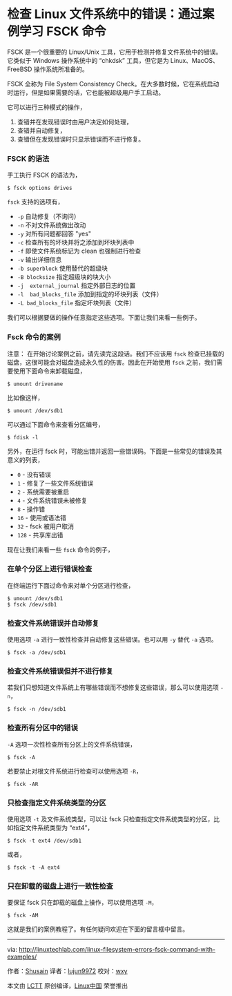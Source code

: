 检查 Linux 文件系统中的错误：通过案例学习 FSCK 命令
======

FSCK 是一个很重要的 Linux/Unix 工具，它用于检测并修复文件系统中的错误。它类似于 Windows 操作系统中的 “chkdsk” 工具，但它是为 Linux、MacOS、FreeBSD 操作系统所准备的。

FSCK 全称为 File System Consistency Check。在大多数时候，它在系统启动时运行，但是如果需要的话，它也能被超级用户手工启动。

它可以进行三种模式的操作，

1. 查错并在发现错误时由用户决定如何处理，
2. 查错并自动修复，
3. 查错但在发现错误时只显示错误而不进行修复。

### FSCK 的语法

手工执行 FSCK 的语法为，

```
$ fsck options drives
```

`fsck` 支持的选项有，

- `-p` 自动修复（不询问）
- `-n` 不对文件系统做出改动
- `-y` 对所有问题都回答 "yes"
- `-c` 检查所有的坏块并将之添加到坏块列表中
- `-f` 即使文件系统标记为 clean 也强制进行检查
- `-v` 输出详细信息
- `-b superblock` 使用替代的超级块
- `-B blocksize` 指定超级块的块大小
- `-j  external_journal` 指定外部日志的位置
- `-l  bad_blocks_file` 添加到指定的坏块列表（文件）
- `-L bad_blocks_file` 指定坏块列表（文件）

我们可以根据要做的操作任意指定这些选项。下面让我们来看一些例子。

### Fsck 命令的案例

注意： 在开始讨论案例之前，请先读完这段话。我们不应该用 `fsck` 检查已挂载的磁盘，这很可能会对磁盘造成永久性的伤害。因此在开始使用 `fsck` 之前，我们需要使用下面命令来卸载磁盘，

```
$ umount drivename
```

比如像这样，

```
$ umount /dev/sdb1
```

可以通过下面命令来查看分区编号，

```
$ fdisk -l
```

另外，在运行 fsck 时，可能出错并返回一些错误码。下面是一些常见的错误及其意义的列表，

- `0` - 没有错误
- `1` - 修复了一些文件系统错误
- `2` - 系统需要被重启
- `4` - 文件系统错误未被修复
- `8` - 操作错
- `16` - 使用或语法错
- `32` - fsck 被用户取消
- `128` - 共享库出错

现在让我们来看一些 `fsck` 命令的例子，

### 在单个分区上进行错误检查

在终端运行下面过命令来对单个分区进行检查，

```
$ umount /dev/sdb1
$ fsck /dev/sdb1
```

### 检查文件系统错误并自动修复

使用选项 `-a` 进行一致性检查并自动修复这些错误。也可以用 `-y` 替代 `-a` 选项。

```
$ fsck -a /dev/sdb1
```

### 检查文件系统错误但并不进行修复

若我们只想知道文件系统上有哪些错误而不想修复这些错误，那么可以使用选项 `-n`，

```
$ fsck -n /dev/sdb1
```

### 检查所有分区中的错误

`-A` 选项一次性检查所有分区上的文件系统错误，

```
$ fsck -A
```

若要禁止对根文件系统进行检查可以使用选项 `-R`，

```
$ fsck -AR
```

### 只检查指定文件系统类型的分区

使用选项 `-t` 及文件系统类型，可以让 fsck 只检查指定文件系统类型的分区，比如指定文件系统类型为 “ext4”，

```
$ fsck -t ext4 /dev/sdb1
```

或者，

```
$ fsck -t -A ext4
```

### 只在卸载的磁盘上进行一致性检查

要保证 fsck 只在卸载的磁盘上操作，可以使用选项 `-M`，

```
$ fsck -AM
```

这就是我们的案例教程了。有任何疑问欢迎在下面的留言框中留言。

--------------------------------------------------------------------------------

via: http://linuxtechlab.com/linux-filesystem-errors-fsck-command-with-examples/

作者：[Shusain][a]
译者：[lujun9972](https://github.com/lujun9972)
校对：[wxy](https://github.com/wxy)

本文由 [LCTT](https://github.com/LCTT/TranslateProject) 原创编译，[Linux中国](https://linux.cn/) 荣誉推出

[a]:http://linuxtechlab.com/author/shsuain/
[1]:http://linuxtechlab.com/learn-use-tcpdump-command-examples/
